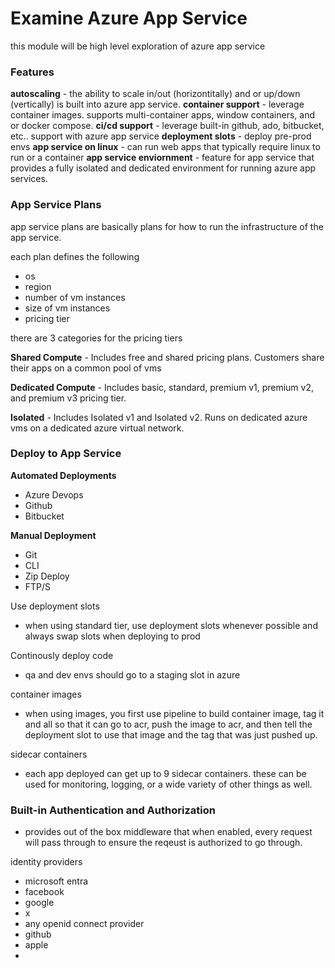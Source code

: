 # Examine Azure App Service

this module will be high level exploration of azure app service

### Features


**autoscaling** - the ability to scale in/out (horizontitally) and or up/down (vertically) is built into azure app service.
**container support** - leverage container images. supports multi-container apps, window containers, and or docker compose.
**ci/cd support** - leverage built-in github, ado, bitbucket, etc.. support with azure app service
**deployment slots** - deploy pre-prod envs 
**app service on linux** - can run web apps that typically require linux to run or a container
**app service enviornment**  - feature for app service that provides a fully isolated and dedicated environment for running azure app services.


### App Service Plans


app service plans are basically plans for how to run the infrastructure of the app service.

each plan defines the following

- os
- region
- number of vm instances
- size of vm instances
- pricing tier


there are 3 categories for the pricing tiers 


**Shared Compute** - Includes free and shared pricing plans. Customers share their apps on a common pool of vms

**Dedicated Compute** - Includes basic, standard, premium v1, premium v2, and premium v3 pricing tier.

**Isolated** - Includes Isolated v1 and Isolated v2. Runs on dedicated azure vms on a dedicated azure virtual network.



### Deploy to App Service



**Automated Deployments**
  
- Azure Devops
- Github
- Bitbucket


**Manual Deployment**

- Git
- CLI
- Zip Deploy
- FTP/S


Use deployment slots
- when using standard tier, use deployment slots whenever possible and always swap slots when deploying to prod

Continously deploy code
- qa and dev envs should go to a staging slot in azure

container images 

- when using images, you first use pipeline to build container image, tag it and all so that it can go to acr, push the image to acr, and then tell the deployment slot to use that image and the tag that was just pushed up. 


sidecar containers 

- each app deployed can get up to 9 sidecar containers. these can be used for monitoring, logging, or a wide variety of other things as well.


### Built-in Authentication and Authorization

- provides out of the box middleware that when enabled, every request will pass through to ensure the reqeust is authorized to go through.

identity providers 

- microsoft entra
- facebook
- google
- x
- any openid connect provider
- github
- apple
- 
